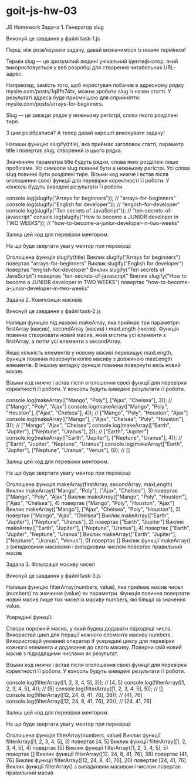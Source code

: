 # goit-js-hw-03
JS Homework
Задача 1. Генератор slug



Виконуй це завдання у файлі task-1.js


Перш, ніж розв’язувати задачу, давай визначимося із новим терміном!

Термін slug — це зрозумілий людині унікальний ідентифікатор, який використовується у веб розробці для створення читабельних URL-адрес.

Наприклад, замість того, щоб користувач побачив в адресному рядку mysite.com/posts/1q8fh74tx, можна зробити slug із назви статті. У результаті адреса буде приємнішою для сприйняття: mysite.com/posts/arrays-for-beginners.



Slug — це завжди рядок у нижньому регістрі, слова якого розділені тире.

З цим розібралися? А тепер давай нарешті виконувати задачу!



Напиши функцію slugify(title), яка приймає заголовок статті, параметр title і повертає slug, створений із цього рядка.

Значенням параметра title будуть рядки, слова яких розділені лише пробілами.
Усі символи slug повинні бути в нижньому регістрі.
Усі слова slug повинні бути розділені тире.
Візьми код нижче і встав після оголошення своєї функції для перевірки коректності її роботи. У консоль будуть виведені результати її роботи.



console.log(slugify("Arrays for beginners")); // "arrays-for-beginners"
console.log(slugify("English for developer")); // "english-for-developer"
console.log(slugify("Ten secrets of JavaScript")); // "ten-secrets-of-javascript"
console.log(slugify("How to become a JUNIOR developer in TWO WEEKS")); // "how-to-become-a-junior-developer-in-two-weeks"

Залиш цей код для перевірки ментором.



На що буде звертати увагу ментор при перевірці:



Оголошена функція slugify(title)
Виклик slugify("Arrays for beginners") повертає "arrays-for-beginners"
Виклик slugify("English for developer") повертає "english-for-developer"
Виклик slugify("Ten secrets of JavaScript") повертає "ten-secrets-of-javascript"
Виклик slugify("How to become a JUNIOR developer in TWO WEEKS") повертає "how-to-become-a-junior-developer-in-two-weeks"


Задача 2. Композиція масивів



Виконуй це завдання у файлі task-2.js


Напиши функцію під назвою makeArray, яка приймає три параметри: firstArray (масив), secondArray (масив) і maxLength (число). Функція повинна створювати новий масив, який містить усі елементи з firstArray, а потім усі елементи з secondArray.

Якщо кількість елементів у новому масиві перевищує maxLength, функція повинна повернути копію масиву з довжиною maxLength елементів.
В іншому випадку функція повинна повернути весь новий масив.


Візьми код нижче і встав після оголошення своєї функції для перевірки коректності її роботи. У консоль будуть виведені результати її роботи.



console.log(makeArray(["Mango", "Poly"], ["Ajax", "Chelsea"], 3)); // ["Mango", "Poly", "Ajax"]
console.log(makeArray(["Mango", "Poly", "Houston"], ["Ajax", "Chelsea"], 4)); // ["Mango", "Poly", "Houston", "Ajax"]
console.log(makeArray(["Mango"], ["Ajax", "Chelsea", "Poly", "Houston"], 3)); // ["Mango", "Ajax", "Chelsea"]
console.log(makeArray(["Earth", "Jupiter"], ["Neptune", "Uranus"], 2)); // ["Earth", "Jupiter"]
console.log(makeArray(["Earth", "Jupiter"], ["Neptune", "Uranus"], 4)); // ["Earth", "Jupiter", "Neptune", "Uranus"]
console.log(makeArray(["Earth", "Jupiter"], ["Neptune", "Uranus", "Venus"], 0)); // []

Залиш цей код для перевірки ментором.



На що буде звертати увагу ментор при перевірці:



Оголошена функція makeArray(firstArray, secondArray, maxLength)
Виклик makeArray(["Mango", "Poly"], ["Ajax", "Chelsea"], 3) повертає ["Mango", "Poly", "Ajax"]
Виклик makeArray(["Mango", "Poly", "Houston"], ["Ajax", "Chelsea"], 4) повертає ["Mango", "Poly", "Houston", "Ajax"]
Виклик makeArray(["Mango"], ["Ajax", "Chelsea", "Poly", "Houston"], 3) повертає ["Mango", "Ajax", "Chelsea"]
Виклик makeArray(["Earth", "Jupiter"], ["Neptune", "Uranus"], 2) повертає ["Earth", "Jupiter"]
Виклик makeArray(["Earth", "Jupiter"], ["Neptune", "Uranus"], 4) повертає ["Earth", "Jupiter", "Neptune", "Uranus"]
Виклик makeArray(["Earth", "Jupiter"], ["Neptune", "Uranus", "Venus"], 0) повертає []
Виклик функції makeArray() з випадковими масивами і випадковим числом повертає правильний масив


Задача 3. Фільтрація масиву чисел



Виконуй це завдання у файлі task-3.js


Напиши функцію filterArray(numbers, value), яка приймає масив чисел (numbers) та значення (value) як параметри. Функція повинна повертати новий масив лише тих чисел із масиву numbers, які більші за значення value.



Усередині функції:

Створи порожній масив, у який будеш додавати підходящі числа.
Використай цикл для ітерації кожного елемента масиву numbers.
Використовуй умовний оператор if усередині циклу для перевірки кожного елемента и додавання до свого масиву.
Поверни свій новий масив з підходящими числами як результат.


Візьми код нижче і встав після оголошення своєї функції для перевірки коректності її роботи. У консоль будуть виведені результати її роботи.



console.log(filterArray([1, 2, 3, 4, 5], 3)); // [4, 5]
console.log(filterArray([1, 2, 3, 4, 5], 4)); // [5]
console.log(filterArray([1, 2, 3, 4, 5], 5)); // []
console.log(filterArray([12, 24, 8, 41, 76], 38)); // [41, 76]
console.log(filterArray([12, 24, 8, 41, 76], 20)); // [24, 41, 76]

Залиш цей код для перевірки ментором.



На що буде звертати увагу ментор при перевірці:



Оголошена функція filterArray(numbers, value)
Виклик функції filterArray([1, 2, 3, 4, 5], 3) повертає [4, 5]
Виклик функції filterArray([1, 2, 3, 4, 5], 4) повертає [5]
Виклик функції filterArray([1, 2, 3, 4, 5], 5) повертає []
Виклик функції filterArray([12, 24, 8, 41, 76], 38) повертає [41, 76]
Виклик функції filterArray([12, 24, 8, 41, 76], 20) повертає [24, 41, 76]
Виклик функції filterArray() з випадковим масивом і числом повертає правильний масив
